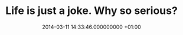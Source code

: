---
layout: post
title: Life is just a joke. Why so serious?
date: 2014-03-11 14:33:46.000000000 +01:00
categories:
- Miscellaneous
tags:
- mis
status: publish
type: post
published: true

---